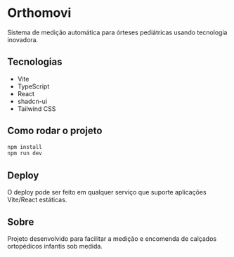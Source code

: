 # Orthomovi

Sistema de medição automática para órteses pediátricas usando tecnologia inovadora.

## Tecnologias
- Vite
- TypeScript
- React
- shadcn-ui
- Tailwind CSS

## Como rodar o projeto

```sh
npm install
npm run dev
```

## Deploy

O deploy pode ser feito em qualquer serviço que suporte aplicações Vite/React estáticas.

## Sobre

Projeto desenvolvido para facilitar a medição e encomenda de calçados ortopédicos infantis sob medida.
